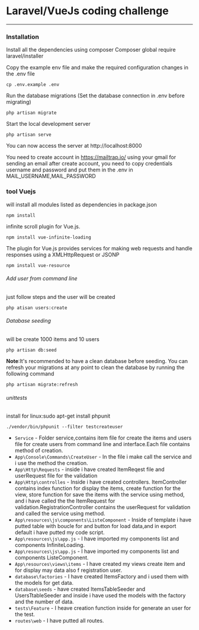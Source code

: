 # Laravel/VueJs coding challenge
__________________________________________

### Installation

Install all the dependencies using composer
Composer global require laravel/installer

Copy the example env file and make the required configuration changes in the .env file
```
cp .env.example .env
```
Run the database migrations (Set the database connection in .env before migrating)
```
php artisan migrate
```

Start the local development server
```
php artisan serve
```
You can now access the server at http://localhost:8000

You need to create account in https://mailtrap.io/ using your gmail for sending an email
after create account, you need to copy credentials username and password and put them in the .env in MAIL_USERNAME,MAIL_PASSWORD

### tool Vuejs

will install all modules listed as dependencies in package.json
```
npm install
```
infinite scroll plugin for Vue.js.
```
npm install vue-infinite-loading
```
The plugin for Vue.js provides services for making web requests and handle responses using a XMLHttpRequest or JSONP
```
npm install vue-resource
```
###### Add user from command line
just follow steps and the user will be created		
```
php atisan users:create
```
###### Database seeding
will be create 1000 items and 10 users
```
php artisan db:seed
```
**Note**:It's recommended to have a clean database before seeding. You can refresh your migrations at any point to clean the database by running the following command
```
php artisan migrate:refresh
```
###### unittests
install for linux:sudo apt-get install phpunit 
```
./vendor/bin/phpunit --filter testcreateuser
```
* `Service` - Folder service,contains item file for create the items and users file for create users from command line and interface.Each file contains method of creation.
* `App\Console\Commands\CreateUser` - In the file i make call the service and i use the method the creation.
* `App\Http\Requests` - inside i have created ItemReqest file and userRequest file for the validation
* `App\Http\controlles` - Inside i have created controllers. ItemController contains index function for display the items, create function for the view, store function for save the items with the service using method,
and i have called the the ItemRequest for validation.RegistrationController contains the userRequest for validation and called the service using method.
* `App\resources\js\components\ListeComponent` - Inside of template i have putted table with boucle for and button for load data,and in export default i have putted my code script.
* `App\resources\js\app.js` - I have imported my components list and components InfiniteLoading.
* `App\resources\js\app.js` - I have imported my components list and components ListeComponent.
* `App\resources\views\items` - I have created my views create item and for display may data also f registration user.
* `database\factories` - I have created ItemsFactory and i used them with the models for get data.
* `database\seeds` - have created ItemsTableSeeder and UsersTtableSeeder and inside i have used the models with the factory and the number of data.
* `tests\Feature` - I heave creation function inside for generate an user for the test.
* `routes\web` - I have putted all routes.
